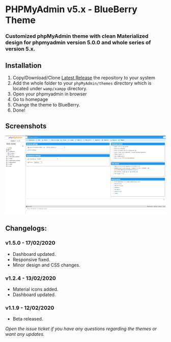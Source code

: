 # PHPMyAdmin v5.x - BlueBerry Theme
### Customized phpMyAdmin theme with clean Materialized design for phpmyadmin version 5.0.0 and whole series of version 5.x.

## Installation
1. Copy/Download/Clone [Latest Release](https://github.com/piyushdolar/phpmyadmin-blueberry-theme/releases/tag/v1.5.0) the repository to your system
2. Add the whole folder to your `phpMyAdmin/themes` directory which is located under `wamp/xampp` directory.
3. Open your phpmyadmin in browser
4. Go to homepage
5. Change the theme to BlueBerry.
6. Done!

## Screenshots
![Screenshot](screen.png)


## Changelogs:
### v1.5.0 - 17/02/2020
- Dashboard updated.
- Responsive fixed.
- Minor design and CSS changes.

### v1.2.4 - 13/02/2020
- Material icons added.
- Dashboard updated.

### v1.1.9 - 12/02/2020
- Beta released.

_Open the issue ticket if you have any questions regarding the themes or want any updates._
